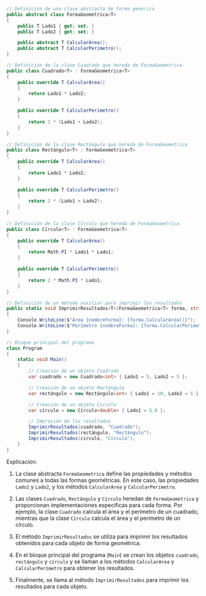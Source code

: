 ```csharp
// Definición de una clase abstracta de forma genérica
public abstract class FormaGeometrica<T>
{
    public T Lado1 { get; set; }
    public T Lado2 { get; set; }

    public abstract T CalcularArea();
    public abstract T CalcularPerimetro();
}

// Definición de la clase Cuadrado que hereda de FormaGeometrica
public class Cuadrado<T> : FormaGeometrica<T>
{
    public override T CalcularArea()
    {
        return Lado1 * Lado2;
    }

    public override T CalcularPerimetro()
    {
        return 2 * (Lado1 + Lado2);
    }
}

// Definición de la clase Rectángulo que hereda de FormaGeometrica
public class Rectángulo<T> : FormaGeometrica<T>
{
    public override T CalcularArea()
    {
        return Lado1 * Lado2;
    }

    public override T CalcularPerimetro()
    {
        return 2 * (Lado1 + Lado2);
    }
}

// Definición de la clase Círculo que hereda de FormaGeometrica
public class Círculo<T> : FormaGeometrica<T>
{
    public override T CalcularArea()
    {
        return Math.PI * Lado1 * Lado1;
    }

    public override T CalcularPerimetro()
    {
        return 2 * Math.PI * Lado1;
    }
}

// Definición de un método auxiliar para imprimir los resultados
public static void ImprimirResultados<T>(FormaGeometrica<T> forma, string nombreForma)
{
    Console.WriteLine($"Área {nombreForma}: {forma.CalcularArea()}");
    Console.WriteLine($"Perímetro {nombreForma}: {forma.CalcularPerimetro()}");
}

// Bloque principal del programa
class Program
{
    static void Main()
    {
        // Creación de un objeto Cuadrado
        var cuadrado = new Cuadrado<int> { Lado1 = 5, Lado2 = 5 };

        // Creación de un objeto Rectángulo
        var rectángulo = new Rectángulo<int> { Lado1 = 10, Lado2 = 5 };

        // Creación de un objeto Círculo
        var círculo = new Círculo<double> { Lado1 = 5.0 };

        // Impresión de los resultados
        ImprimirResultados(cuadrado, "Cuadrado");
        ImprimirResultados(rectángulo, "Rectángulo");
        ImprimirResultados(círculo, "Círculo");
    }
}
```

Explicación:

1. La clase abstracta `FormaGeometrica` define las propiedades y métodos comunes a todas las formas geométricas. En este caso, las propiedades `Lado1` y `Lado2`, y los métodos `CalcularArea` y `CalcularPerimetro`.

2. Las clases `Cuadrado`, `Rectángulo` y `Círculo` heredan de `FormaGeometrica` y proporcionan implementaciones específicas para cada forma. Por ejemplo, la clase `Cuadrado` calcula el área y el perímetro de un cuadrado, mientras que la clase `Círculo` calcula el área y el perímetro de un círculo.

3. El método `ImprimirResultados` se utiliza para imprimir los resultados obtenidos para cada objeto de forma geométrica.

4. En el bloque principal del programa (`Main`) se crean los objetos `cuadrado`, `rectángulo` y `círculo` y se llaman a los métodos `CalcularArea` y `CalcularPerímetro` para obtener los resultados.

5. Finalmente, se llama al método `ImprimirResultados` para imprimir los resultados para cada objeto.